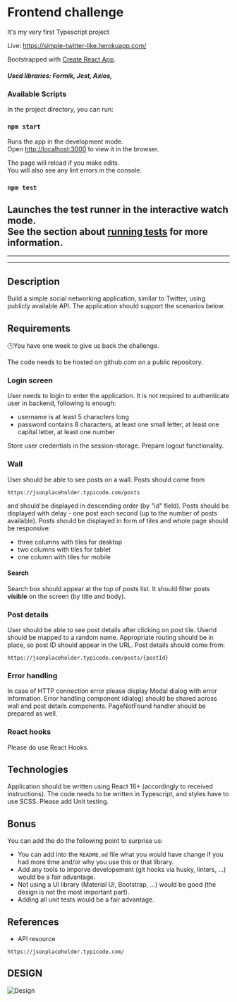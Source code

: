 # Frontend challenge
It's my very first Typescript project

Live: https://simple-twitter-like.herokuapp.com/

Bootstrapped with [Create React App](https://github.com/facebook/create-react-app).

##### Used libraries: Formik, Jest, Axios, 

### Available Scripts

In the project directory, you can run:

### `npm start`

Runs the app in the development mode.\
Open [http://localhost:3000](http://localhost:3000) to view it in the browser.

The page will reload if you make edits.\
You will also see any lint errors in the console.

### `npm test`

Launches the test runner in the interactive watch mode.\
See the section about [running tests](https://facebook.github.io/create-react-app/docs/running-tests) for more information.
----
-----
-----
## Description

Build a simple social networking application, similar to Twitter, using publicly available API. The application should support the scenarios below.

## Requirements

🕒You have one week to give us back the challenge.

The code needs to be hosted on github.com on a public repository.

### Login screen

User needs to login to enter the application. It is not required to authenticate user in backend, following is enough:

- username is at least 5 characters long
- password contains 8 characters, at least one small letter, at least one capital letter, at least one number

Store user credentials in the session-storage. Prepare logout functionality.

### Wall

User should be able to see posts on a wall. Posts should come from

```
https://jsonplaceholder.typicode.com/posts
```

and should be displayed in descending order (by "id" field). Posts should be displayed with delay - one post each second (up to the number of posts available).
Posts should be displayed in form of tiles and whole page should be responsive:

- three columns with tiles for desktop
- two columns with tiles for tablet
- one column with tiles for mobile

#### Search

Search box should appear at the top of posts list. It should filter posts **visible** on the screen (by title and body).

### Post details

User should be able to see post details after clicking on post tile. UserId should be mapped to a random name. Appropriate routing should be in place, so post ID should appear in the URL.
Post details should come from:

```
https://jsonplaceholder.typicode.com/posts/{postId}
```

### Error handling

In case of HTTP connection error please display Modal dialog with error information. Error handling component (dialog) should be shared across wall and post details components.
PageNotFound handler should be prepared as well.

### React hooks

Please do use React Hooks.

## Technologies

Application should be written using React 16+ (accordingly to received instructions). The code needs to be written in Typescript, and styles have to use SCSS.
Please add Unit testing.

## Bonus

You can add the do the following point to surprise us:

- You can add into the `README.md` file what you would have change if you had more time and/or why you use this or that library.
- Add any tools to imporve developement (git hooks via husky, linters, ...) would be a fair advantage.
- Not using a UI library (Material UI, Bootstrap, ...) would be good (the design is not the most important part).
- Adding all unit tests would be a fair advantage.

## References

- API resource

```
https://jsonplaceholder.typicode.com/
```

## DESIGN

![Design](https://github.com/HStoneAge/code-challenge/blob/master/desing.png?raw=true)
